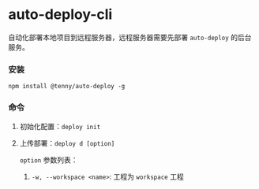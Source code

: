 # auto-deploy-cli

自动化部署本地项目到远程服务器，远程服务器需要先部署 `auto-deploy` 的后台服务。

### 安装

```
npm install @tenny/auto-deploy -g
```

### 命令

1. 初始化配置：`deploy init`
2. 上传部署：`deploy d [option]`

   `option` 参数列表：

   1. `-w, --workspace <name>`: 工程为 `workspace` 工程
